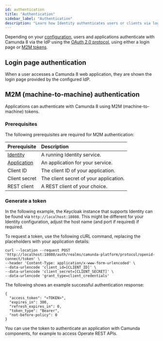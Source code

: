 ```yaml
---
id: authentication
title: "Authentication"
sidebar_label: "Authentication"
description: "Learn how Identity authenticates users or clients via log-in screen or M2M tokens."
---
```


Depending on your [configuration](/self-managed/components/management-identity/configuration/identity-configuration-overview.md), users and applications authenticate with Camunda 8 via the IdP using the [OAuth 2.0 protocol](https://oauth.net/2/), using either a login page or [M2M tokens](#m2m-machine-to-machine-authentication).

## Login page authentication

When a user accesses a Camunda 8 web application, they are shown the login page provided by the configured IdP.

## M2M (machine-to-machine) authentication

Applications can authenticate with Camunda 8 using M2M (machine-to-machine) tokens.

### Prerequisites

The following prerequisites are required for M2M authentication:

| Prerequisite                                                                                 | Description                            |
| :------------------------------------------------------------------------------------------- | :------------------------------------- |
| [Identity](/self-managed/components/management-identity/what-is-identity.md)                                       | A running Identity service.            |
| [Application](/self-managed/components/management-identity/application-user-group-role-management/applications.md) | An application for your service.       |
| Client ID                                                                                    | The client ID of your application.     |
| Client secret                                                                                | The client secret of your application. |
| REST client                                                                                  | A REST client of your choice.          |

### Generate a token

In the following example, the Keycloak instance that supports Identity can be found via `http://localhost:18080`. This might be different for your Identity configuration, adjust the host name (and port if required) if required.

To request a token, use the following cURL command, replacing the placeholders with your application details:

```
curl --location --request POST 'http://localhost:18080/auth/realms/camunda-platform/protocol/openid-connect/token' \
--header 'Content-Type: application/x-www-form-urlencoded' \
--data-urlencode 'client_id=[CLIENT_ID]' \
--data-urlencode 'client_secret=[CLIENT_SECRET]' \
--data-urlencode 'grant_type=client_credentials'
```

The following shows an example successful authentication response:

```
{
  "access_token": "<TOKEN>",
  "expires_in": 300,
  "refresh_expires_in": 0,
  "token_type": "Bearer",
  "not-before-policy": 0
}
```

You can use the token to authenticate an application with Camunda components, for example to access Operate REST APIs.
